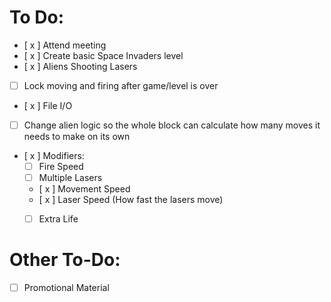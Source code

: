 # To Do:
- [ x ] Attend meeting
- [ x ] Create basic Space Invaders level
- [ x ] Aliens Shooting Lasers
- [ ] Lock moving and firing after game/level is over

- [ x ] File I/O

- [ ] Change alien logic so the whole block can calculate how many moves it needs to make on its own

- [ x ] Modifiers:
  - [ ] Fire Speed
  - [ ] Multiple Lasers
  - [ x ] Movement Speed
  - [ x ] Laser Speed (How fast the lasers move)
  - [ ] Extra Life


# Other To-Do:
- [ ] Promotional Material